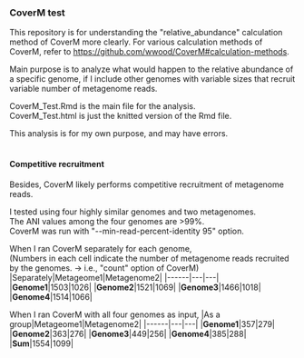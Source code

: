 ### CoverM test
This repository is for understanding the "relative_abundance" calculation method of CoverM more clearly. For various calculation methods of CoverM, refer to <https://github.com/wwood/CoverM#calculation-methods>.

Main purpose is to analyze what would happen to the relative abundance of a specific genome, if I include other genomes with variable sizes that recruit variable number of metagenome reads.

CoverM_Test.Rmd is the main file for the analysis.\
CoverM_Test.html is just the knitted version of the Rmd file.

This analysis is for my own purpose, and may have errors.
<br/><br/>

#### Competitive recruitment
Besides, CoverM likely performs competitive recruitment of metagenome reads.

I tested using four highly similar genomes and two metagenomes.\
The ANI values among the four genomes are >99%.\
CoverM was run with "--min-read-percent-identity 95" option.

When I ran CoverM separately for each genome,\
(Numbers in each cell indicate the number of metagenome reads recruited by the genomes. -> i.e., "count" option of CoverM)
|Separately|Metageome1|Metagenome2|
|------|---|---|
|**Genome1**|1503|1026|
|**Genome2**|1521|1069|
|**Genome3**|1466|1018|
|**Genome4**|1514|1066|

When I ran CoverM with all four genomes as input,
|As a group|Metageome1|Metagenome2|
|------|---|---|
|**Genome1**|357|279|
|**Genome2**|363|276|
|**Genome3**|449|256|
|**Genome4**|385|288|
|**Sum**|1554|1099|

